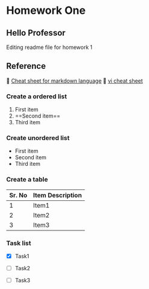 
# Homework One
## Hello Professor
Editing readme file for homework 1

## Reference
:page_facing_up: [Cheat sheet for markdown language](https://www.markdownguide.org/cheat-sheet/) 
:page_facing_up: [vi cheat sheet](http://www.linux-admins.net/2011/01/vi-cheat-sheet.html)

### Create a ordered list
1. First item
2. ==Second item==
3. Third item

### Create unordered list
- First item
- Second item
- Third item

### Create a table
| Sr. No | Item Description |
| ------ | ---------------- |
| 1 | Item1 |
| 2 | Item2 |
| 3 | Item3 |

### Task list
- [x] Task1
- [ ] Task2
- [ ] Task3


